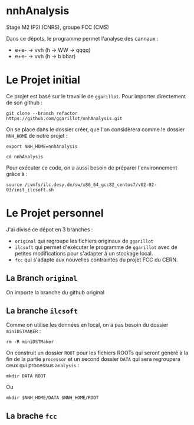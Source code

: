 # nnhAnalysis
Stage M2 IP2I (CNRS), groupe FCC (CMS)

Dans ce dépots, le programme permet l'analyse des cannaux :

- e+e- &rarr; &nu;&nu;h (h &rarr; WW &rarr; qqqq)
- e+e- &rarr; &nu;&nu;h (h &rarr; b bbar)

# Le Projet initial
Ce projet est basé sur le travaille de `ggarillot`. Pour importer directement de son github :
```
git clone --branch refactor https://github.com/ggarillot/nnhAnalysis.git
```
On se place dans le dossier créer, que l'on considèrera comme le dossier `NNH_HOME` de notre projet :
```
export NNH_HOME=nnhAnalysis
```
```
cd nnhAnalysis
```
Pour exécuter ce code, on a aussi besoin de préparer l'environnement grâce à :
```
source /cvmfs/ilc.desy.de/sw/x86_64_gcc82_centos7/v02-02-03/init_ilcsoft.sh
```

# Le Projet personnel
J'ai divisé ce dépot en 3 branches :
- `original` qui regroupe les fichiers originaux de `ggarillot`
- `ilcsoft` qui permet d'exécuter le programme de `ggarillot` avec de petites modifications pour s'adapter à un stockage local.
- `fcc` qui s'adapte aux nouvelles contraintes du projet FCC du CERN.

## La Branch `original`
On importe la branche du github original

## La branche `ilcsoft`

Comme on utilise les données en local, on a pas besoin du dossier `miniDSTMAKER` :
```
rm -R miniDSTMaker
```
On construit un dossier `ROOT` pour les fichiers ROOTs qui seront généré à la fin de la partie `processor` et un second dossier `DATA` qui sera regroupera ceux qui processus `analysis` :
```
mkdir DATA ROOT
```
Ou 
```
mkdir $NNH_HOME/DATA $NNH_HOME/ROOT
```
## La brache `fcc` 
